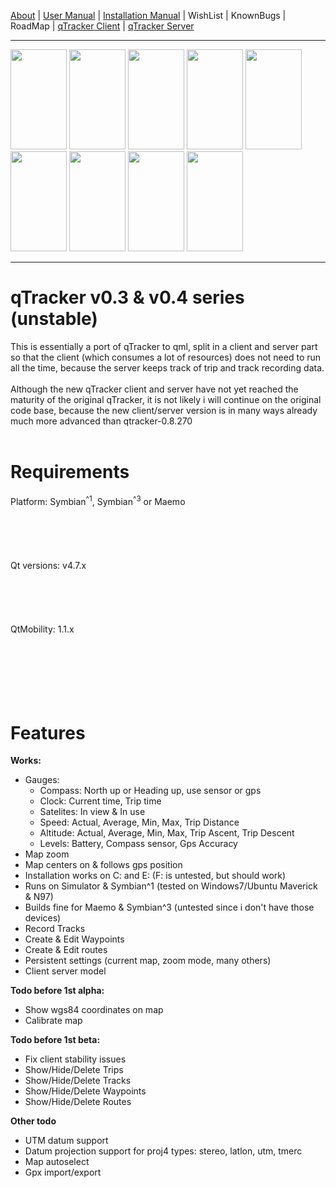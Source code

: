 [About](http://code.google.com/p/qtracker/wiki/About) |
[User Manual](http://code.google.com/p/qtracker/wiki/UserManual) |
[Installation Manual](http://code.google.com/p/qtracker/wiki/InstallManual) |
WishList | KnownBugs | RoadMap |
[qTracker Client](http://code.google.com/p/qtracker/wiki/qTracker_client) |
[qTracker Server](http://code.google.com/p/qtracker/wiki/qTracker_server)

---

<img src='http://qtracker.googlecode.com/svn/wiki/images/Scr000097.jpg' height='160' border='0' width='90' />
<img src='http://qtracker.googlecode.com/svn/wiki/images/Scr000096.jpg' height='160' border='0' width='90' />
<img src='http://qtracker.googlecode.com/svn/wiki/images/Scr000099.jpg' height='160' border='0' width='90' />
<img src='http://qtracker.googlecode.com/svn/wiki/images/Scr000085.jpg' height='160' border='0' width='90' />
<img src='http://qtracker.googlecode.com/svn/wiki/images/Scr000087.jpg' height='160' border='0' width='90' />
<img src='http://qtracker.googlecode.com/svn/wiki/images/Scr000092.jpg' height='160' border='0' width='90' />
<img src='http://qtracker.googlecode.com/svn/wiki/images/Scr000093.jpg' height='160' border='0' width='90' />
<img src='http://qtracker.googlecode.com/svn/wiki/images/Scr000094.jpg' height='160' border='0' width='90' />
<img src='http://qtracker.googlecode.com/svn/wiki/images/Scr000095.jpg' height='160' border='0' width='90' /><br>
<hr />
<h1>qTracker v0.3 & v0.4 series (unstable)</h1>

This is essentially a port of qTracker to qml, split in a client and server part so that the client (which consumes a lot of resources) does not need to run all the time, because the server keeps track of trip and track recording data.<br>
<br>
Although the new qTracker client and server have not yet reached the maturity of the original qTracker, it is not likely i will continue on the original code base, because the new client/server version is in many ways already much more advanced than qtracker-0.8.270<br>
<br>
<h1>Requirements</h1>

Platform: Symbian<sup>^1</sup>, Symbian<sup>^3</sup> or Maemo<br>
<br>
<BR><br>
<br>
<br>
Qt versions: v4.7.x <br>
<br>
<BR><br>
<br>
<br>
QtMobility: 1.1.x <br>
<br>
<BR><br>
<br>
<br>
<br>
<h1>Features</h1>

<b>Works:</b>
<ul><li>Gauges:<br>
<ul><li>Compass:   North up or Heading up, use sensor or gps<br>
</li><li>Clock:     Current time, Trip time<br>
</li><li>Satelites: In view & In use<br>
</li><li>Speed:     Actual, Average, Min, Max, Trip Distance<br>
</li><li>Altitude:  Actual, Average, Min, Max, Trip Ascent, Trip Descent<br>
</li><li>Levels:    Battery, Compass sensor, Gps Accuracy<br>
</li></ul></li><li>Map zoom<br>
</li><li>Map centers on & follows gps position<br>
</li><li>Installation works on C: and E: (F: is untested, but should work)<br>
</li><li>Runs on Simulator & Symbian^1 (tested on Windows7/Ubuntu Maverick & N97)<br>
</li><li>Builds fine for Maemo & Symbian^3 (untested since i don't have those devices)<br>
</li><li>Record Tracks<br>
</li><li>Create & Edit Waypoints<br>
</li><li>Create & Edit routes<br>
</li><li>Persistent settings (current map, zoom mode, many others)<br>
</li><li>Client server model</li></ul>

<b>Todo before 1st alpha:</b>
<ul><li>Show wgs84 coordinates on map<br>
</li><li>Calibrate map</li></ul>

<b>Todo before 1st beta:</b>
<ul><li>Fix client stability issues<br>
</li><li>Show/Hide/Delete Trips<br>
</li><li>Show/Hide/Delete Tracks<br>
</li><li>Show/Hide/Delete Waypoints<br>
</li><li>Show/Hide/Delete Routes</li></ul>

<b>Other todo</b>
<ul><li>UTM datum support<br>
</li><li>Datum projection support for proj4 types: stereo, latlon, utm, tmerc<br>
</li><li>Map autoselect<br>
</li><li>Gpx import/export